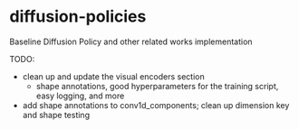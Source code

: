 # diffusion-policies
Baseline Diffusion Policy and other related works implementation

TODO:
- clean up and update the visual encoders section
  - shape annotations, good hyperparameters for the training script,
    easy logging, and more
- add shape annotations to conv1d_components; clean up dimension key
  and shape testing
